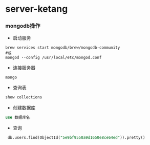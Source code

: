 # server-ketang

### mongodb操作
* 启动服务
```shell
brew services start mongodb/brew/mongodb-community
#或
mongod --config /usr/local/etc/mongod.conf
```
* 连接服务器
```shell
mongo
```
* 查询表
```sql
show collections
```
* 创建数据库
```sql
use 数据库名
```
* 查询
```sql
 db.users.find(ObjectId("5e9bf9550a9d1650e8ce64ed")).pretty()
```